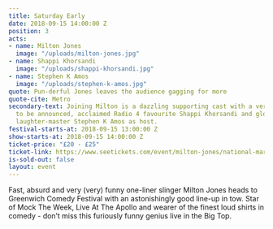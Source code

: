 ```yaml
---
title: Saturday Early
date: 2018-09-15 14:00:00 Z
position: 3
acts:
- name: Milton Jones
  image: "/uploads/milton-jones.jpg"
- name: Shappi Khorsandi
  image: "/uploads/shappi-khorsandi.jpg"
- name: Stephen K Amos
  image: "/uploads/stephen-k-amos.jpg"
quote: Pun-derful Jones leaves the audience gagging for more
quote-cite: Metro
secondary-text: Joining Milton is a dazzling supporting cast with a very special guest
  to be announced, acclaimed Radio 4 favourite Shappi Khorsandi and globe-trotting
  laughter-master Stephen K Amos as host.
festival-starts-at: 2018-09-15 13:00:00 Z
show-starts-at: 2018-09-15 14:00:00 Z
ticket-price: "£20 - £25"
ticket-link: https://www.seetickets.com/event/milton-jones/national-maritime-museum/1241744
is-sold-out: false
layout: event
---
```


Fast, absurd and very (very) funny one-liner slinger Milton Jones heads to Greenwich Comedy Festival with an astonishingly good line-up in tow. Star of Mock The Week, Live At The Apollo and wearer of the finest loud shirts in comedy - don’t miss this furiously funny genius live in the Big Top.